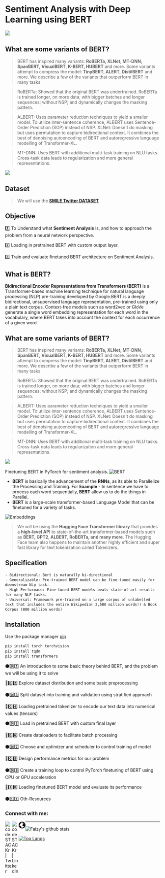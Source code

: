 # Sentiment Analysis with Deep Learning using BERT

<img src='https://thenewsstrike.com/wp-content/uploads/2020/04/Sentiment-Analysis-1024x457.jpg'>

## What are some variants of BERT?

> BERT has inspired many variants: __RoBERTa, XLNet, MT-DNN, SpanBERT, VisualBERT, K-BERT, HUBERT__ and more. Some variants attempt to compress the model: __TinyBERT, ALERT, DistilBERT__ and more. We describe a few of the variants that outperform BERT in many tasks

> RoBERTa: Showed that the original BERT was undertrained. RoBERTa is trained longer, on more data; with bigger batches and longer sequences; without NSP; and dynamically changes the masking pattern.

> ALBERT: Uses parameter reduction techniques to yield a smaller model. To utilize inter-sentence coherence, ALBERT uses Sentence-Order Prediction (SOP) instead of NSP.
XLNet: Doesn't do masking but uses permutation to capture bidirectional context. It combines the best of denoising autoencoding of BERT and autoregressive language modelling of Transformer-XL.

> MT-DNN: Uses BERT with additional multi-task training on NLU tasks. Cross-task data leads to regularization and more general representations.

<img src='https://devopedia.org/images/article/241/9991.1575378177.jpg'>


## __Dataset__
> We will use the [__SMILE Twitter DATASET__](https://doi.org/10.6084/m9.figshare.3187909.v2)

## __Objective__

:one: To Understand what __Sentiment Analysis__ is, and how to approach the problem from a neural network perspective.

:two: Loading in pretrained BERT with custom output layer.

:three: Train and evaluate finetuned BERT architecture on Sentiment Analysis.


## __What is BERT?__

__Bidirectional Encoder Representations from Transformers (BERT)__ is a Transformer-based machine learning technique for natural language processing (NLP) pre-training developed by Google.BERT is a deeply bidirectional, unsupervised language representation, pre-trained using only a plain text corpus. Context-free models such as word2vec or GloVe generate a single word embedding representation for each word in the vocabulary, where BERT takes into account the context for each occurrence of a given word.


## What are some variants of BERT?

> BERT has inspired many variants: __RoBERTa, XLNet, MT-DNN, SpanBERT, VisualBERT, K-BERT, HUBERT__ and more. Some variants attempt to compress the model: __TinyBERT, ALERT, DistilBERT__ and more. We describe a few of the variants that outperform BERT in many tasks

> RoBERTa: Showed that the original BERT was undertrained. RoBERTa is trained longer, on more data; with bigger batches and longer sequences; without NSP; and dynamically changes the masking pattern.

> ALBERT: Uses parameter reduction techniques to yield a smaller model. To utilize inter-sentence coherence, ALBERT uses Sentence-Order Prediction (SOP) instead of NSP.
XLNet: Doesn't do masking but uses permutation to capture bidirectional context. It combines the best of denoising autoencoding of BERT and autoregressive language modelling of Transformer-XL.

> MT-DNN: Uses BERT with additional multi-task training on NLU tasks. Cross-task data leads to regularization and more general representations.

<img src='https://devopedia.org/images/article/241/9991.1575378177.jpg'>



Finetuning BERT in PyTorch for sentiment analysis.
![BERT](https://miro.medium.com/max/700/0*ViwaI3Vvbnd-CJSQ.png)


- __BERT__ is basically the advancement of the __RNNs__, as its able to Parallelize the Processing and Training. For __Example__ - In sentence we have to process each word sequentially, __BERT__ allow us to do the things in Parellel.
- __BERT__ is a large-scale transformer-based Language Model that can be finetuned for a variety of tasks.

![Embeddings](https://mengxinji.github.io/Blog/images/bert/embedding.jpg)

> We will be using the __Hugging Face Transformer library__ that provides a __high-level API__ to state-of-the-art transformer-based models such as __BERT, GPT2, ALBERT, RoBERTa, and many more__. The Hugging Face team also happens to maintain another highly efficient and super fast library for text tokenization called Tokenizers.

## __Specification__
    - Bidirectional: Bert is naturally bi-directional
    - Generalizable: Pre-trained BERT model can be fine-tuned easily for downstream NLp task.
    - High Performace: Fine-tuned BERT models beats state-of-art results for many NLP tasks.
    - Universal: Framework pre-trained on a large corpus of unlabelled text that includes the entire Wikipedia( 2,500 million words!) & Book Corpus (800 million words)



## Installation

Use the package manager [pip](https://pip.pypa.io/en/stable/) 

```bash
pip install torch torchvision
pip install tqdm
pip install transformers

```

:black_circle::zero::one: An introduction to some basic theory behind BERT, and the problem we will be using it to solve

:large_blue_circle::zero::two: Explore dataset distribution and some basic preprocessing

:black_circle::zero::three: Split dataset into training and validation using stratified approach

:large_blue_circle::zero::four: Loading pretrained tokenizer to encode our text data into numerical values (tensors)

:black_circle::zero::five: Load in pretrained BERT with custom final layer

:large_blue_circle::zero::six: Create dataloaders to facilitate batch processing

:black_circle::zero::seven: Choose and optimizer and scheduler to control training of model

:large_blue_circle::zero::eight: Design performance metrics for our problem

:black_circle::zero::nine: Create a training loop to control PyTorch finetuning of BERT using CPU or GPU acceleration

:large_blue_circle::one::zero: Loading finetuned BERT model and evaluate its performance

:black_circle::one::one: Oth-Resources

### Connect with me:


[<img align="left" alt="codeSTACKr | Twitter" width="22px" src="https://cdn.jsdelivr.net/npm/simple-icons@v3/icons/twitter.svg" />][twitter]
[<img align="left" alt="codeSTACKr | LinkedIn" width="22px" src="https://cdn.jsdelivr.net/npm/simple-icons@v3/icons/linkedin.svg" />][linkedin]
[<img align="left" alt="codeSTACKr.com" width="22px" src="https://raw.githubusercontent.com/iconic/open-iconic/master/svg/globe.svg" />][StackExchange AI]

[twitter]: https://twitter.com/F4izy
[linkedin]: https://www.linkedin.com/in/faizy-mohd-836573122/
[StackExchange AI]: https://ai.stackexchange.com/users/36737/cypher


---


![Faizy's github stats](https://github-readme-stats.vercel.app/api?username=mohd-faizy&show_icons=true)


[![Top Langs](https://github-readme-stats.vercel.app/api/top-langs/?username=mohd-faizy&layout=compact)](https://github.com/mohd-faizy/github-readme-stats)

